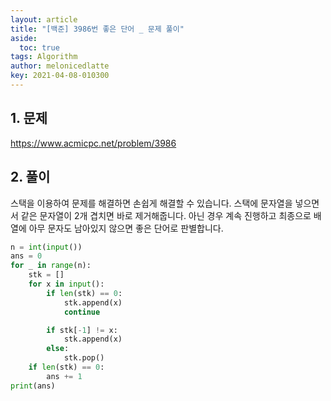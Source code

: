 ```yaml
---
layout: article
title: "[백준] 3986번 좋은 단어 _ 문제 풀이"
aside:
  toc: true
tags: Algorithm 
author: melonicedlatte
key: 2021-04-08-010300
---
```


## 1. 문제

https://www.acmicpc.net/problem/3986

## 2. 풀이

스택을 이용하여 문제를 해결하면 손쉽게 해결할 수 있습니다. 스택에 문자열을 넣으면서 같은 문자열이 2개 겹치면 바로 제거해줍니다. 아닌 경우 계속 진행하고 최종으로 배열에 아무 문자도 남아있지 않으면 좋은 단어로 판별합니다.

~~~python
n = int(input())
ans = 0
for _ in range(n):
    stk = []
    for x in input():
        if len(stk) == 0:
            stk.append(x)
            continue

        if stk[-1] != x:
            stk.append(x)
        else:
            stk.pop()
    if len(stk) == 0:
        ans += 1
print(ans)
~~~